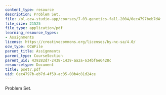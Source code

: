 ```yaml
---
content_type: resource
description: Problem Set.
file: /ol-ocw-studio-app/courses/7-03-genetics-fall-2004/0ec4797beb7d4f59ac3508b4c81d24ce_pset7.pdf
file_size: 21525
file_type: application/pdf
learning_resource_types:
- Assignments
license: https://creativecommons.org/licenses/by-nc-sa/4.0/
ocw_type: OCWFile
parent_title: Assignments
parent_type: CourseSection
parent_uid: 439282d7-2438-1439-aa2a-634bf6e6428c
resourcetype: Document
title: pset7.pdf
uid: 0ec4797b-eb7d-4f59-ac35-08b4c81d24ce
---
```

Problem Set.